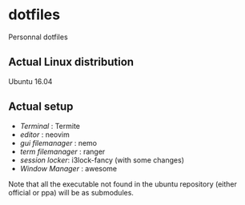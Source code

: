 # dotfiles
Personnal dotfiles

## Actual Linux distribution
Ubuntu 16.04

## Actual setup
- *Terminal* : Termite
- *editor* : neovim
- *gui filemanager* : nemo
- *term filemanager* : ranger
- *session locker*: i3lock-fancy (with some changes)
- *Window Manager* : awesome

Note that all the executable not found in the ubuntu repository (either official or ppa) will be as submodules.
